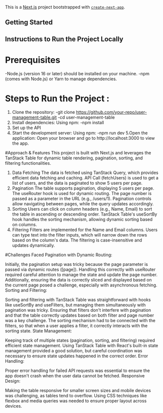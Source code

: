 This is a [Next.js](https://nextjs.org) project bootstrapped with [`create-next-app`](https://github.com/vercel/next.js/tree/canary/packages/create-next-app).

## Getting Started

## Instructions to Run the Project Locally
# Prerequisites
-Node.js (version 16 or later) should be installed on your machine.
-npm (comes with Node.js) or Yarn to manage dependencies.

# Steps to Run the Project :
1. Clone the repository:
  -git clone https://github.com/your-repo/user-management-table.git
  -cd user-management-table
2. Install dependencies: Using npm:
   -npm install
3. Set up the API
4. Start the development server: Using npm:
  -npm run dev
5.Open the application: Open your browser and go to http://localhost:3000 to view the app.

#Approach & Features
This project is built with Next.js and leverages the TanStack Table for dynamic table rendering, pagination, sorting, and filtering functionalities.

1. Data Fetching
The data is fetched using TanStack Query, which provides efficient data fetching and caching.
API Call (fetchUsers) is used to get a list of users, and the data is paginated to show 5 users per page.
2. Pagination
The table supports pagination, displaying 5 users per page.
The useRouter hook is used for dynamic routing. The page number is passed as a parameter in the URL (e.g., /users/1).
Pagination controls allow navigating between pages, while the query updates accordingly.
3. Sorting
Users can click on column headers (e.g., Name, Email) to sort the table in ascending or descending order.
TanStack Table's useSortBy hook handles the sorting mechanism, allowing dynamic sorting based on columns.
4. Filtering
Filters are implemented for the Name and Email columns. Users can type text into the filter inputs, which will narrow down the rows based on the column's data.
The filtering is case-insensitive and updates dynamically.

#Challenges Faced
Pagination with Dynamic Routing:

Initially, the pagination setup was tricky because the page parameter is passed via dynamic routes ([page]). Handling this correctly with useRouter required careful attention to manage the state and update the page number.
Additionally, ensuring the data is correctly sliced and displayed based on the current page posed a challenge, especially with asynchronous fetching.
Sorting and Filtering:

Sorting and filtering with TanStack Table was straightforward with hooks like useSortBy and useFilters, but managing them simultaneously with pagination was tricky.
Ensuring that filters don't interfere with pagination and that the table correctly updates based on both filter and page number was a key challenge.
The sorting mechanism had to be connected with the filters, so that when a user applies a filter, it correctly interacts with the sorting state.
State Management:

Keeping track of multiple states (pagination, sorting, and filtering) required efficient state management. Using TanStack Table with React's built-in state management provided a good solution, but careful coordination was necessary to ensure state updates happened in the correct order.
Error Handling:

Proper error handling for failed API requests was essential to ensure the app doesn't crash when the user data cannot be fetched.
Responsive Design:

Making the table responsive for smaller screen sizes and mobile devices was challenging, as tables tend to overflow. Using CSS techniques like flexbox and media queries was needed to ensure proper layout across devices.
